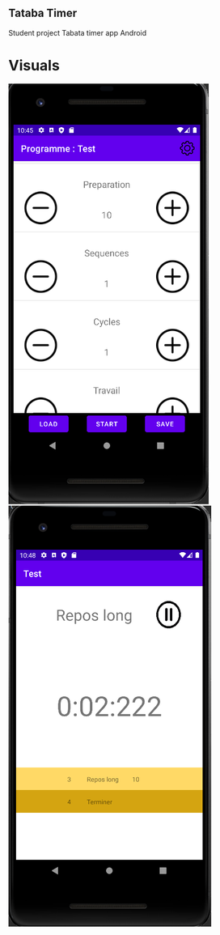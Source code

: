 ## Tataba Timer

Student project 
Tabata timer app Android

# Visuals 
![plot](assets/home.png)
![plot](assets/game.png)
